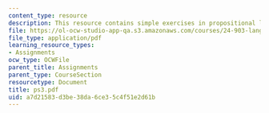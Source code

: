 ```yaml
---
content_type: resource
description: This resource contains simple exercises in propositional logic.
file: https://ol-ocw-studio-app-qa.s3.amazonaws.com/courses/24-903-language-and-its-structure-iii-semantics-and-pragmatics-spring-2005/a7d21583d3be38da6ce35c4f51e2d61b_ps3.pdf
file_type: application/pdf
learning_resource_types:
- Assignments
ocw_type: OCWFile
parent_title: Assignments
parent_type: CourseSection
resourcetype: Document
title: ps3.pdf
uid: a7d21583-d3be-38da-6ce3-5c4f51e2d61b
---
```


